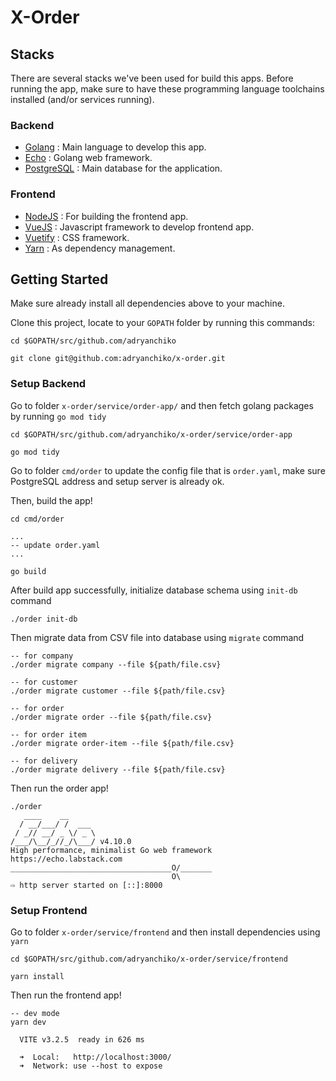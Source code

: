 # X-Order

## Stacks
There are several stacks we've been used for build this apps. Before running the app, make sure to have these programming language toolchains installed (and/or services running).

### Backend
- [Golang](https://go.dev/) : Main language to develop this app.
- [Echo](https://echo.labstack.com/) : Golang web framework.
- [PostgreSQL](https://www.postgresql.org/) : Main database for the application.

### Frontend
- [NodeJS](https://www.npmjs.com/get-npm) : For building the frontend app.
- [VueJS](https://vuejs.org/) : Javascript framework to develop frontend app.
- [Vuetify](https://vuetifyjs.com/en/) : CSS framework.
- [Yarn](https://classic.yarnpkg.com/en/) : As dependency management.

## Getting Started
Make sure already install all dependencies above to your machine.

Clone this project, locate to your `GOPATH` folder by running this commands:
```
cd $GOPATH/src/github.com/adryanchiko

git clone git@github.com:adryanchiko/x-order.git
```

### Setup Backend

Go to folder `x-order/service/order-app/` and then fetch golang packages by running `go mod tidy`

```
cd $GOPATH/src/github.com/adryanchiko/x-order/service/order-app

go mod tidy
```

Go to folder `cmd/order` to update the config file that is `order.yaml`, make sure PostgreSQL address and setup server is already ok.

Then, build the app!

```
cd cmd/order

...
-- update order.yaml
...

go build
```

After build app successfully, initialize database schema using `init-db` command
```
./order init-db
```

Then migrate data from CSV file into database using `migrate` command
```
-- for company
./order migrate company --file ${path/file.csv}

-- for customer
./order migrate customer --file ${path/file.csv}

-- for order
./order migrate order --file ${path/file.csv}

-- for order item
./order migrate order-item --file ${path/file.csv}

-- for delivery
./order migrate delivery --file ${path/file.csv}
```

Then run the order app!
```
./order
   ____    __
  / __/___/ /  ___
 / _// __/ _ \/ _ \
/___/\__/_//_/\___/ v4.10.0
High performance, minimalist Go web framework
https://echo.labstack.com
____________________________________O/_______
                                    O\
⇨ http server started on [::]:8000
```

### Setup Frontend

Go to folder `x-order/service/frontend` and then install dependencies using `yarn`

```
cd $GOPATH/src/github.com/adryanchiko/x-order/service/frontend

yarn install
```

Then run the frontend app!

```
-- dev mode
yarn dev

  VITE v3.2.5  ready in 626 ms

  ➜  Local:   http://localhost:3000/
  ➜  Network: use --host to expose

```